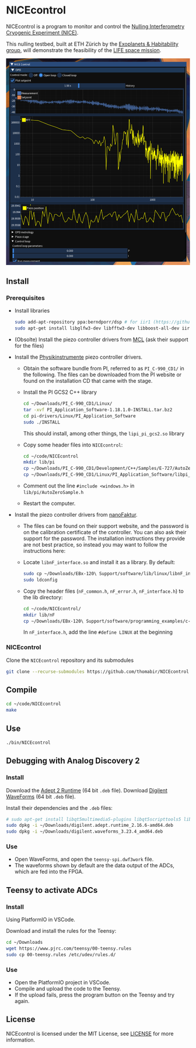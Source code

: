 # NICEcontrol

NICEcontrol is a program to monitor and control the [Nulling Interferometry Cryogenic Experiment (NICE)](https://quanz-group.ethz.ch/research/instrumentation/nice.html).

This nulling testbed, built at ETH Zürich by the [Exoplanets & Habitability group](https://quanz-group.ethz.ch/), will demonstrate the feasibility of the [LIFE space mission](https://life-space-mission.com/).

![User interface of NICEcontrol](./img/ui.png)

## Install

### Prerequisites

- Install libraries

  ```bash
  sudo add-apt-repository ppa:berndporr/dsp # for iir1 (https://github.com/berndporr/iir1)
  sudo apt-get install libglfw3-dev libfftw3-dev libboost-all-dev iir1-dev python3-venv
  ```

- (Obsolte) Install the piezo controller drivers from [MCL](http://www.madcitylabs.com/) (ask their support for the files)

- Install the [Physikinstrumente](https://www.physikinstrumente.de/de/) piezo controller drivers.

  - Obtain the software bundle from PI, referred to as `PI_C-990_CD1/` in the following.
    The files can be downloaded from the PI website or found on the installation CD that came with the stage.

  - Install the PI GCS2 C++ library

    ```sh
    cd ~/Downloads/PI_C-990_CD1/Linux/
    tar -xvf PI_Application_Software-1.18.1.0-INSTALL.tar.bz2
    cd pi-drivers/Linux/PI_Application_Software
    sudo ./INSTALL
    ```

    This should install, among other things, the `lipi_pi_gcs2.so` library

  - Copy some header files into `NICEcontrol`:

    ```sh
    cd ~/code/NICEcontrol
    mkdir lib/pi
    cp ~/Downloads/PI_C-990_CD1/Development/C++/Samples/E-727/AutoZeroSample/AutoZeroSample.h lib/pi/
    cp ~/Downloads/PI_C-990_CD1/Linux/PI_Application_Software/libpi_pi_gcs2_x86_64/include/PI_GCS2_DLL.h lib/pi/
    ```

  - Comment out the line `#include <windows.h>` in `lib/pi/AutoZeroSample.h`

  - Restart the computer.

- Install the piezo controller drivers from [nanoFaktur](https://www.nanofaktur.com/support).

  - The files can be found on their support website, and the password is on the calibration certificate of the controller. You can also ask their support for the password. The installation instructions they provide are not best practice, so instead you may want to follow the instructions here:

  - Locate `libnF_interface.so` and install it as a library. By default:

    ```bash
    sudo cp ~/Downloads/EBx-120\ Support/software/lib/linux/libnF_interface_x64.so /usr/local/lib/
    sudo ldconfig
    ```

  - Copy the header files (`nF_common.h`, `nF_error.h`, `nF_interface.h`) to the lib directory:

    ```bash
    cd ~/code/NICEcontrol/
    mkdir lib/nF
    cp ~/Downloads/EBx-120\ Support/software/programming_examples/c-testLinuxLib/include/* lib/nF/
    ```

    In `nF_interface.h`, add the line `#define LINUX` at the beginning

### NICEcontrol

Clone the `NICEcontrol` repository and its submodules

```bash
git clone --recurse-submodules https://github.com/thomabir/NICEcontrol
```

## Compile

```bash
cd ~/code/NICEcontrol
make
```

## Use

```bash
./bin/NICEcontrol
```

## Debugging with Analog Discovery 2

### Install

Download the [Adept 2 Runtime](https://digilent.com/reference/software/adept/runtime-previous-versions) (64 bit `.deb` file).
Download [Digilent WaveForms](https://digilent.com/reference/software/waveforms/waveforms-3/previous-versions) (64 bit `.deb` file).

Install their dependencies and the `.deb` files:

```bash
# sudo apt-get install libqt5multimedia5-plugins libqt5scripttools5 libqt5network5 libqt5serialport5
sudo dpkg -i ~/Downloads/digilent.adept.runtime_2.16.6-amd64.deb
sudo dpkg -i ~/Downloads/digilent.waveforms_3.23.4_amd64.deb
```

### Use

- Open WaveForms, and open the `teensy-spi.dwf3work` file.
- The waveforms shown by default are the data output of the ADCs, which are fed into the FPGA.

## Teensy to activate ADCs

### Install

Using PlatformIO in VSCode.

Download and install the rules for the Teensy:

```bash
cd ~/Downloads
wget https://www.pjrc.com/teensy/00-teensy.rules
sudo cp 00-teensy.rules /etc/udev/rules.d/
```

### Use

- Open the PlatformIO project in VSCode.
- Compile and upload the code to the Teensy.
- If the upload fails, press the program button on the Teensy and try again.

## License

NICEcontrol is licensed under the MIT License, see [LICENSE](LICENSE) for more information.
